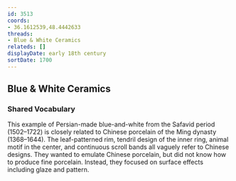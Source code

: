 ```yaml
---
id: 3513
coords:
- 36.1612539,48.4442633
threads:
- Blue & White Ceramics
relateds: []
displayDate: early 18th century
sortDate: 1700
---
```


## Blue & White Ceramics

### Shared Vocabulary

This example of Persian-made blue-and-white from the Safavid period (1502–1722) is closely related to Chinese porcelain of the Ming dynasty (1368–1644). The leaf-patterned rim, tendril design of the inner ring, animal motif in the center, and continuous scroll bands all vaguely refer to Chinese designs. They wanted to emulate Chinese porcelain, but did not know how to produce fine porcelain. Instead, they focused on surface effects including glaze and pattern. 
